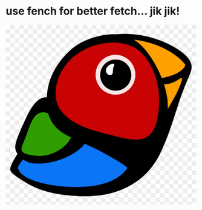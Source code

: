 # use fench for better fetch... jik jik!

![fench](https://raw.githubusercontent.com/TrueMoein/fench/main/assets/images/fench.png)
